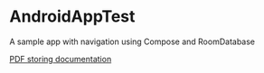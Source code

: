 # AndroidAppTest
A sample app with navigation using Compose and RoomDatabase

[PDF storing documentation](https://github.com/connerjacob/AndroidAppTest/blob/main/documentation.pdf)

